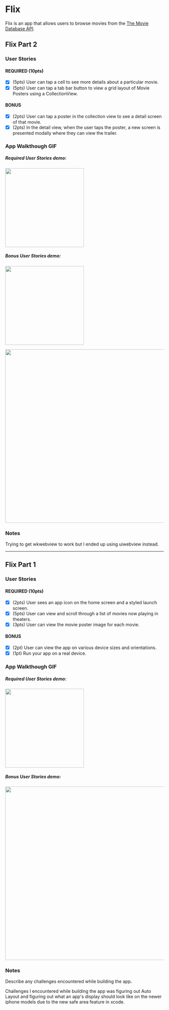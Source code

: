 # Flix

Flix is an app that allows users to browse movies from the [The Movie Database API](http://docs.themoviedb.apiary.io/#).

## Flix Part 2

### User Stories

#### REQUIRED (10pts)
- [x] (5pts) User can tap a cell to see more details about a particular movie.
- [x] (5pts) User can tap a tab bar button to view a grid layout of Movie Posters using a CollectionView.

#### BONUS
- [x] (2pts) User can tap a poster in the collection view to see a detail screen of that movie.
- [x] (2pts) In the detail view, when the user taps the poster, a new screen is presented modally where they can view the trailer.

### App Walkthough GIF
##### Required User Stories demo:

<img src="http://g.recordit.co/1qgpV5eRQP.gif" width=250><br>

##### Bonus User Stories demo:

<img src="http://g.recordit.co/e6Ke4jRkWi.gif" width=250><br>

<img src="http://g.recordit.co/0nmLZuhumz.gif" width=550><br>

### Notes
Trying to get wkwebview to work but I ended up using uiwebview instead.

---

## Flix Part 1

### User Stories

#### REQUIRED (10pts)
- [x] (2pts) User sees an app icon on the home screen and a styled launch screen.
- [x] (5pts) User can view and scroll through a list of movies now playing in theaters.
- [x] (3pts) User can view the movie poster image for each movie.

#### BONUS
- [x] (2pt) User can view the app on various device sizes and orientations.
- [x] (1pt) Run your app on a real device.

### App Walkthough GIF
##### Required User Stories demo:

<img src="http://g.recordit.co/yBKfGmvdIh.gif" width=250><br>

##### Bonus User Stories demo:

<img src="http://g.recordit.co/HO2XSZNDuQ.gif" width=550><br>

### Notes
Describe any challenges encountered while building the app. 

Challenges I encountered while building the app was figuring out Auto Layout and figuring out what an app's display should look like on the newer iphone models due to the new safe area feature in xcode.
